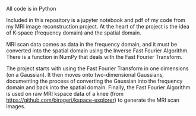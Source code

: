 All code is in Python

Included in this repository is a jupyter notebook and pdf of my code from my MRI image reconstruction project. 
At the heart of the project is the idea of K-space (frequency domain) and the spatial domain.

MRI scan data comes as data in the frequency domain, and it must be converted into the spatial domain using the Inverse Fast Fourier Algorithm.
There is a function in NumPy that deals with the Fast Fourier Transform.

The project starts with using the Fast Fourier Transform in one dimensions (on a Gaussian).
It then moves onto two-dimensional Gaussians, documenting the process of converting the Gaussian into the frequency domain and back into the spatial domain.
Finally, the Fast Fourier Algorithm is used on raw MRI kspace data of a knee (from https://github.com/birogeri/kspace-explorer) to generate the MRI scan images.
